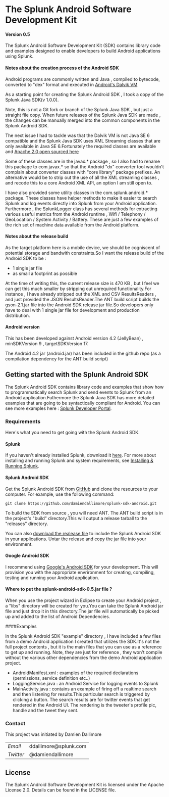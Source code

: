 # The Splunk Android Software Development Kit

#### Version 0.5

The Splunk Android Software Development Kit (SDK) contains library code and 
examples designed to enable developers to build Android applications using 
Splunk.

#### Notes about the creation process of the Android SDK

Android programs are commonly written and Java , compiled to bytecode, converted 
to "dex" format and executed in [Android's Dalvik VM](http://en.wikipedia.org/wiki/Dalvik_%28software%29)

As a starting point for creating the Splunk Android SDK , I took a copy of the 
Splunk Java SDK(v 1.0.0).

Note, this is not a Git fork or branch of the Splunk Java SDK , but just a 
straight file copy. When future releases of the Splunk Java SDK are made , the 
changes can be manually merged into the common components in the Splunk Android 
SDK.

The next issue I had to tackle was that the Dalvik VM is not Java SE 6 
compatible and the Splunk Java SDK uses XML Streaming classes that are only 
available in Java SE 6.Fortunately the required classes are available and [Apache 2.0 open sourced here](http://stax.codehaus.org/Home)

Some of these classes are in the javax.* package , so I also had to rename this 
package to com.javax.* so that the Android "dx" converter tool wouldn't 
complain about converter classes with "core library" package prefixes.
An alternative would be to strip out the use of all the XML streaming classes , 
and recode this to a core Android XML API, an option I am still open to.

I have also provided some utility classes in the com.splunk.android.* package.
These classes have helper methods to make it easier to search Splunk and log 
events directly into Splunk from your Android application.
Furthermore , the SplunkLogger class has several methods for extracting various 
useful metrics from the Android runtime , Wifi / Telephony / GeoLocation / 
System Activity / Battery. These are just a few examples of the rich set of 
machine data available from the Android platform.


#### Notes about the release build

As the target platform here is a mobile device, we should be cogniscent of 
potential storage and bandwith constraints.So I want the release build of the 
Android SDK to be :

* 1 single jar file
* as small a footprint as possible

At the time of writing this, the current release size is 470 KB , but I feel we 
can get this much smaller by stripping out unrequired functionality.For instance 
, I have already stripped out the XML and CSV ResultsReaders , and just provided 
the JSON ResultsReader.The ANT build script builds the gson-2.1.jar file 
into the Android SDK release jar file.So developers only have to deal with 1 
single jar file for development and production distribution.

#### Android version

This has been developed against Android version 4.2 (JellyBean) ,
minSDKVersion 9 , targetSDKVersion 17.

The Android 4.2 jar (android.jar) has been included in the github repo (as a 
compilation dependency for the ANT build script)

## Getting started with the Splunk Android SDK

The Splunk Android SDK contains library code and examples that show how to 
programmatically search Splunk and send events to Splunk from an Android 
application.Futhermore the Splunk Java SDK has more detailed examples that are 
going to be syntactically compliant for Android. 
You can see more examples here : 
[Splunk Developer Portal](http://dev.splunk.com/view/java-sdk/SP-CAAAECN). 

### Requirements

Here's what you need to get going with the Splunk Android SDK.

#### Splunk

If you haven't already installed Splunk, download it 
[here](http://www.splunk.com/download). For more about installing and running 
Splunk and system requirements, see 
[Installing & Running Splunk](http://dev.splunk.com/view/SP-CAAADRV). 

#### Splunk Android SDK

Get the Splunk Android SDK from [GitHub](https://github.com/) and clone the 
resources to your computer. For example, use the following command: 

    git clone https://github.com/damiendallimore/splunk-sdk-android.git

To build the SDK from source , you will need ANT. The ANT build script is in 
the project's "build" directory.This will output a release tarball to the 
"releases" directory.
    
You can also [download the realease file](https://github.com/damiendallimore/splunk-sdk-android/tree/master/releases/splunk-android-sdk-0.5.tar.gz) to include the Splunk Android SDK
in your applications. Untar the release and copy the jar file into your 
environment.

#### Google Android SDK

I recommend using [Google's Android SDK](http://developer.android.com/sdk/index.html) 
for your development. This will provision you with the appropriate envrironment 
for creating, compiling, testing and running your Android application.

#### Where to put the splunk-android-sdk-0.5.jar  file ?

When you use the project wizard in Eclipse to create your Android project , 
a "libs" directory will be created for you.You can take the Splunk Android jar 
file and just drop it in this directory.The jar file will automatically be 
picked up and added to the list of Android Dependencies.


####Examples

In the Splunk Android SDK "example" directory , I have included a few files from 
a demo Android application I created that utilizes the SDK.It's not the full 
project contents , but it is the main files that you can use as a reference to get 
up and running. Note, they are just for reference , they won't compile without the 
various other dependencies from the demo Android application project.

* AndroidManifest.xml : examples of the required declarations (permissions, 
service definition etc..)
* LoggingService.java : an Android Service for logging events to Splunk
* MainActivity.java : contains an example of firing off a realtime search and then 
listening for results.This particular search is triggered by clicking a button.
The search results are for twitter events that get rendered in the Android UI.
The rendering is the tweeter's profile pic, handle and the tweet they sent.


### Contact

This project was initiated by Damien Dallimore
<table>

<tr>
<td><em>Email</em></td>
<td>ddallimore@splunk.com</td>
</tr>

<tr>
<td><em>Twitter</em>
<td>@damiendallimore</td>
</tr>


</table>

## License

The Splunk Android Software Development Kit is licensed under the Apache
License 2.0. Details can be found in the LICENSE file.


